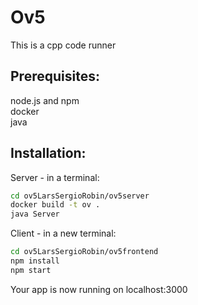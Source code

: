 # Ov5

This is a cpp code runner
## Prerequisites:
node.js and npm  
docker  
java
## Installation:
Server - in a terminal:
```bash
cd ov5LarsSergioRobin/ov5server
docker build -t ov .
java Server
```
Client - in a new terminal:
```bash
cd ov5LarsSergioRobin/ov5frontend
npm install
npm start
```
Your app is now running on localhost:3000
